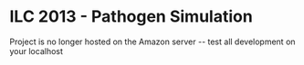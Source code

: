 ILC 2013 - Pathogen Simulation
============
Project is no longer hosted on the Amazon server -- test all development on your localhost

